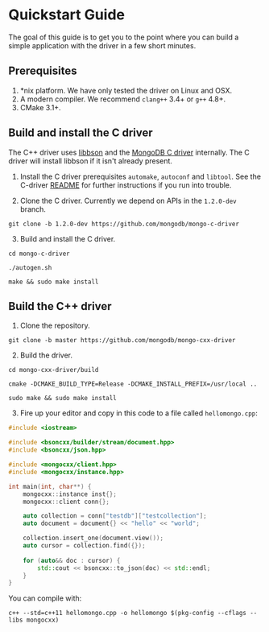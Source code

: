 # Quickstart Guide

The goal of this guide is to get you to the point where you can build a simple application with the driver
in a few short minutes.

## Prerequisites

1. *nix platform. We have only tested the driver on Linux and OSX.
2. A modern compiler. We recommend `clang++` 3.4+ or `g++` 4.8+.
3. CMake 3.1+. 

## Build and install the C driver

The C++ driver uses [libbson](https://github.com/mongodb/libbson) and the [MongoDB C driver](https://github.com/mongodb/mongo-c-driver) internally. The C driver will install libbson if it isn't already present.

1. Install the C driver prerequisites `automake`, `autoconf` and `libtool`. See the C-driver [README](https://github.com/mongodb/mongo-c-driver/blob/master/README.rst) for further instructions if you run into trouble.

2. Clone the C driver. Currently we depend on APIs in the `1.2.0-dev` branch.

`git clone -b 1.2.0-dev https://github.com/mongodb/mongo-c-driver`

3. Build and install the C driver.

`cd mongo-c-driver`

`./autogen.sh`

`make && sudo make install`

## Build the C++ driver

1. Clone the repository.

`git clone -b master https://github.com/mongodb/mongo-cxx-driver`

2. Build the driver.

`cd mongo-cxx-driver/build`

`cmake -DCMAKE_BUILD_TYPE=Release -DCMAKE_INSTALL_PREFIX=/usr/local ..`

`sudo make && sudo make install`

3. Fire up your editor and copy in this code to a file called `hellomongo.cpp`:
```c++
#include <iostream>

#include <bsoncxx/builder/stream/document.hpp>
#include <bsoncxx/json.hpp>

#include <mongocxx/client.hpp>
#include <mongocxx/instance.hpp>

int main(int, char**) {
    mongocxx::instance inst{};
    mongocxx::client conn{};

    auto collection = conn["testdb"]["testcollection"];
    auto document = document{} << "hello" << "world";

    collection.insert_one(document.view());
    auto cursor = collection.find({});
    
    for (auto&& doc : cursor) {
        std::cout << bsoncxx::to_json(doc) << std::endl;
    }
}
```

You can compile with:

`c++ --std=c++11 hellomongo.cpp -o hellomongo $(pkg-config --cflags --libs mongocxx)`
 

